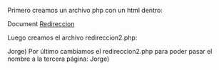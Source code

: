 Primero creamos un archivo php con un html dentro:

<!DOCTYPE html»
<html lang="en">
<head>
<meta charset="UTF-8">
<meta name="vieuport” content="width=device-width, initial-scale-
<title>Document</title>
</head>
<body>
<a href="pagina2.php?name=Jorge">Redireccion</a>
</body>
</html>

Luego creamos el archivo redireccion2.php:
<?php
echo "redireccion2";
print_r($_GET);

Ahora creamos el archivo redireccion3.php:
<?php
echo "redireccion3";
print_r($_GET);

Si le damos click en la primera página para pasar a la segunda página nos saldrá este mensaje:
redireccion2Array([nanme]=>Jorge)

Por último cambiamos el redireccion2.php para poder pasar el nombre a la tercera página:
<?php
echo "redireccion2";
print_r($_GET);
header("location: redireccion3.php? name=" . $_GET['name']);

Y así si vamos a la tercera página se debería de ver esto:
redireccion3Array([nanme]=>Jorge)
